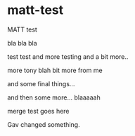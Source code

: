 # matt-test
MATT test

bla bla bla

test test and more testing
and a bit more..

more tony blah
bit more from me 

and some final things...

and then some more...
blaaaaah

merge test goes here

Gav changed something.
